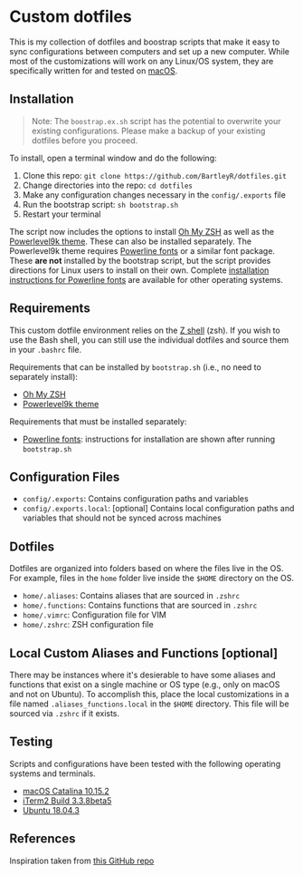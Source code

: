 # Custom dotfiles
This is my collection of dotfiles and boostrap scripts that make it easy to sync configurations between computers and set up a new computer. While most of the customizations will work on any Linux/OS system, they are specifically written for and tested on [macOS](https://www.apple.com/macos/).

## Installation
> Note: The `boostrap.ex.sh` script has the potential to overwrite your existing configurations. Please make a backup of your existing dotfiles before you proceed.

To install, open a terminal window and do the following:

1. Clone this repo: `git clone https://github.com/BartleyR/dotfiles.git`
2. Change directories into the repo: `cd dotfiles`
3. Make any configuration changes necessary in the `config/.exports` file
4. Run the bootstrap script: `sh bootstrap.sh`
5. Restart your terminal

The script now includes the options to install [Oh My ZSH](https://ohmyz.sh) as well as the [Powerlevel9k theme](https://github.com/Powerlevel9k/powerlevel9k). These can also be installed separately. The Powerlevel9k theme requires [Powerline fonts](https://github.com/powerline/fonts) or a similar font package. These **are not** installed by the bootstrap script, but the script provides directions for Linux users to install on their own. Complete [installation instructions for Powerline fonts](https://github.com/powerline/fonts) are available for other operating systems.

## Requirements
This custom dotfile environment relies on the [Z shell](https://en.wikipedia.org/wiki/Z_shell) (zsh). If you wish to use the Bash shell, you can still use the individual dotfiles and source them in your `.bashrc` file. 

Requirements that can be installed by `bootstrap.sh` (i.e., no need to separately install):

* [Oh My ZSH](https://ohmyz.sh)
* [Powerlevel9k theme](https://github.com/Powerlevel9k/powerlevel9k)

Requirements that must be installed separately:

* [Powerline fonts](https://github.com/powerline/fonts): instructions for installation are shown after running `bootstrap.sh`

## Configuration Files
- `config/.exports`: Contains configuration paths and variables
- `config/.exports.local`: [optional] Contains local configuration paths and variables that should not be synced across machines

## Dotfiles
Dotfiles are organized into folders based on where the files live in the OS. For example, files in the `home` folder live inside the `$HOME` directory on the OS.

- `home/.aliases`: Contains aliases that are sourced in `.zshrc`
- `home/.functions`: Contains functions that are sourced in `.zshrc`
- `home/.vimrc`: Configuration file for VIM
- `home/.zshrc`: ZSH configuration file

## Local Custom Aliases and Functions [optional]
There may be instances where it's desierable to have some aliases and functions that exist on a single machine or OS type (e.g., only on macOS and not on Ubuntu). To accomplish this, place the local customizations in a file named `.aliases_functions.local` in the `$HOME` directory. This file will be sourced via `.zshrc` if it exists.

## Testing
Scripts and configurations have been tested with the following operating systems and terminals.

* [macOS Catalina 10.15.2](https://support.apple.com/en-us/HT210642) 
* [iTerm2 Build 3.3.8beta5](https://iterm2.com)
* [Ubuntu 18.04.3](https://wiki.ubuntu.com/BionicBeaver/ReleaseNotes)

## References
Inspiration taken from [this GitHub repo](https://github.com/ajmalsiddiqui/dotfiles)
